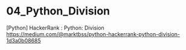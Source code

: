 # 04_Python_Division
[Python] HackerRank : Python: Division
https://medium.com/@marktbss/python-hackerrank-python-division-1d3a0b08685

